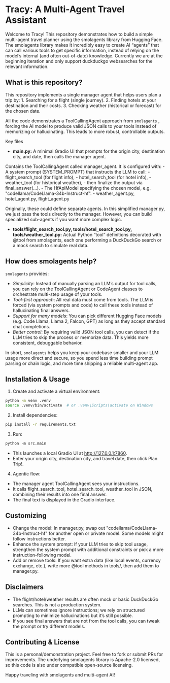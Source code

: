 # Tracy: A Multi-Agent Travel Assistant

Welcome to Tracy! This repository demonstrates how to build a simple multi-agent travel planner using the smolagents library from Hugging Face. The smolagents library makes it incredibly easy to create AI “agents” that can call various tools to get specific information, instead of relying on the model’s internal (and often out-of-date) knowledge. Currently we are at the beginning iteration and only support duckduckgo websearches for the relevant information. 

## **What is this repository?**

This repository implements a single manager agent that helps users plan a trip by:
	1.	Searching for a flight (single journey).
	2.	Finding hotels at your destination and their costs.
	3.	Checking weather (historical or forecast) for the chosen date.

All the code demonstrates a ToolCallingAgent approach from ```smolagents``` , forcing the AI model to produce valid JSON calls to your tools instead of memorizing or hallucinating. This leads to more robust, controllable outputs.

Key files
- **main.py:**
A minimal Gradio UI that prompts for the origin city, destination city, and date, then calls the manager agent.

Contains the ToolCallingAgent called manager_agent. It is configured with:
	- A system prompt (SYSTEM_PROMPT) that instructs the LLM to call:
	- flight_search_tool (for flight info),
	- hotel_search_tool (for hotel info),
	- weather_tool (for historical weather),
	- then finalize the output via final_answer(...).
	- The HfApiModel specifying the chosen model, e.g. "codellama/CodeLlama-34b-Instruct-hf".
	- weather_agent.py, hotel_agent.py, flight_agent.py

Originally, these could define separate agents. In this simplified manager.py, we just pass the tools directly to the manager. However, you can build specialized sub-agents if you want more complex logic.

- **tools/flight_search_tool.py, tools/hotel_search_tool.py, tools/weather_tool.py:**
Actual Python “tool” definitions decorated with @tool from smolagents, each one performing a DuckDuckGo search or a mock search to simulate real data.

## **How does smolagents help?**

```smolagents``` provides:

- _Simplicity_: Instead of manually parsing an LLM’s output for tool calls, you can rely on the ToolCallingAgent or CodeAgent classes to orchestrate multi-step usage of your tools.
- _Tool-first approach_: All real data must come from tools. The LLM is forced (via system prompts and code) to call these tools instead of hallucinating final answers.
- _Support for many models_: You can pick different Hugging Face models (e.g. Code Llama, Llama 2, Falcon, GPT) as long as they accept standard chat completions.
- _Better control_: By requiring valid JSON tool calls, you can detect if the LLM tries to skip the process or memorize data. This yields more consistent, debuggable behavior.

In short, ```smolagents``` helps you keep your codebase smaller and your LLM usage more direct and secure, so you spend less time building prompt parsing or chain logic, and more time shipping a reliable multi-agent app.

## **Installation & Usage**

1. Create and activate a virtual environment:
   
```bash
python -m venv .venv
source .venv/bin/activate  # or .venv\Scripts\activate on Windows
```

2. Install dependencies:
   
```bash
pip install -r requirements.txt
```

3. Run:
   
```python
python -m src.main
```

- This launches a local Gradio UI at http://127.0.0.1:7860.
- Enter your origin city, destination city, and travel date, then click Plan Trip!.

4. Agentic flow:
   
- The manager agent ToolCallingAgent sees your instructions.
- It calls flight_search_tool, hotel_search_tool, weather_tool in JSON, combining their results into one final answer.
- The final text is displayed in the Gradio interface.

## **Customizing**
- Change the model: In manager.py, swap out "codellama/CodeLlama-34b-Instruct-hf" for another open or private model. Some models might follow instructions better.
- Enhance the system prompt: If your LLM tries to skip tool usage, strengthen the system prompt with additional constraints or pick a more instruction-following model.
- Add or remove tools: If you want extra data (like local events, currency exchange, etc.), write more @tool methods in tools/, then add them to manager.py.

## **Disclaimers**
- The flight/hotel/weather results are often mock or basic DuckDuckGo searches. This is not a production system.
- LLMs can sometimes ignore instructions; we rely on structured prompting to minimize hallucinations but it’s still possible.
- If you see final answers that are not from the tool calls, you can tweak the prompt or try different models.

## **Contributing & License**

This is a personal/demonstration project. Feel free to fork or submit PRs for improvements. The underlying smolagents library is Apache-2.0 licensed, so this code is also under compatible open-source licensing.

Happy traveling with smolagents and multi-agent AI!
